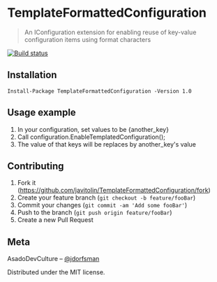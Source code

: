 # TemplateFormattedConfiguration
> An IConfiguration extension for enabling reuse of key-value configuration items using format characters

[![Build status](https://dev.azure.com/asadodevculture/TemplateFormattedConfiguration/_apis/build/status/TemplateFormattedConfiguration-ASP.NET%20Core-CI)](https://dev.azure.com/asadodevculture/TemplateFormattedConfiguration/_build/latest?definitionId=2)

## Installation
```
Install-Package TemplateFormattedConfiguration -Version 1.0
```

## Usage example
1. In your configuration, set values to be {another_key}
2. Call configuration.EnableTemplatedConfiguration();
3. The value of that keys will be replaces by another_key's value


## Contributing
1. Fork it (<https://github.com/javitolin/TemplateFormattedConfiguration/fork>)
2. Create your feature branch (`git checkout -b feature/fooBar`)
3. Commit your changes (`git commit -am 'Add some fooBar'`)
4. Push to the branch (`git push origin feature/fooBar`)
5. Create a new Pull Request

## Meta

AsadoDevCulture – [@jdorfsman](https://twitter.com/jdorfsman)

Distributed under the MIT license.